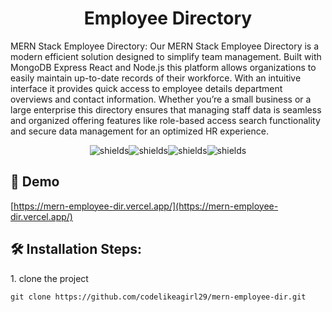<h1 align="center" id="title">Employee Directory</h1>

<p id="description">MERN Stack Employee Directory: Our MERN Stack Employee Directory is a modern efficient solution designed to simplify team management. Built with MongoDB Express React and Node.js this platform allows organizations to easily maintain up-to-date records of their workforce. With an intuitive interface it provides quick access to employee details department overviews and contact information. Whether you’re a small business or a large enterprise this directory ensures that managing staff data is seamless and organized offering features like role-based access search functionality and secure data management for an optimized HR experience.</p>

<p align="center"><img src="https://img.shields.io/badge/MongoDB-%234ea94b.svg?style=for-the-badge&amp;logo=mongodb&amp;logoColor=white" alt="shields"><img src="https://img.shields.io/badge/express.js-%23404d59.svg?style=for-the-badge&amp;logo=express&amp;logoColor=%2361DAFB" alt="shields"><img src="https://img.shields.io/badge/react-%2320232a.svg?style=for-the-badge&amp;logo=react&amp;logoColor=%2361DAFB" alt="shields"><img src="https://img.shields.io/badge/node.js-6DA55F?style=for-the-badge&amp;logo=node.js&amp;logoColor=white" alt="shields"></p>

<h2>🚀 Demo</h2>

[https://mern-employee-dir.vercel.app/](https://mern-employee-dir.vercel.app/)

<h2>🛠️ Installation Steps:</h2>

<p>1. clone the project</p>

```
git clone https://github.com/codelikeagirl29/mern-employee-dir.git
```


